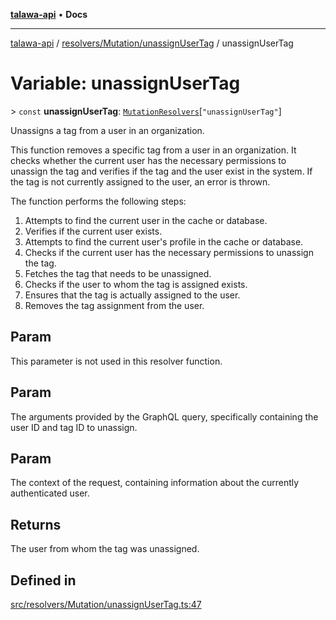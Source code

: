 [**talawa-api**](../../../../README.md) • **Docs**

***

[talawa-api](../../../../modules.md) / [resolvers/Mutation/unassignUserTag](../README.md) / unassignUserTag

# Variable: unassignUserTag

\> `const` **unassignUserTag**: [`MutationResolvers`](../../../../types/generatedGraphQLTypes/type-aliases/MutationResolvers.md)\[`"unassignUserTag"`\]

Unassigns a tag from a user in an organization.

This function removes a specific tag from a user in an organization.
It checks whether the current user has the necessary permissions to unassign the tag and
verifies if the tag and the user exist in the system. If the tag is not currently assigned
to the user, an error is thrown.

The function performs the following steps:
1. Attempts to find the current user in the cache or database.
2. Verifies if the current user exists.
3. Attempts to find the current user's profile in the cache or database.
4. Checks if the current user has the necessary permissions to unassign the tag.
5. Fetches the tag that needs to be unassigned.
6. Checks if the user to whom the tag is assigned exists.
7. Ensures that the tag is actually assigned to the user.
8. Removes the tag assignment from the user.

## Param

This parameter is not used in this resolver function.

## Param

The arguments provided by the GraphQL query, specifically containing the user ID and tag ID to unassign.

## Param

The context of the request, containing information about the currently authenticated user.

## Returns

The user from whom the tag was unassigned.

## Defined in

[src/resolvers/Mutation/unassignUserTag.ts:47](https://github.com/PalisadoesFoundation/talawa-api/blob/f1c816bca43cc03a8c1bd303394e2550a50db017/src/resolvers/Mutation/unassignUserTag.ts#L47)
